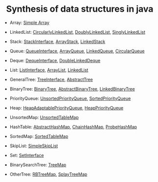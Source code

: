 <h1 align="center">
  Synthesis of data structures in java
</h1>

- Array: [Simple Array](src/ds01_array/Array.java)

- LinkedList: [CircularlyLinkedList](src/ds02_linked/CircularlyLinkedList.java), [DoublyLinkedList](src/ds02_linked/DoublyLinkedList.java), [SinglyLinkedList](src/ds02_linked/SinglyLinkedList.java)

- Stack: [StackInterface](src/ds03_stack/Stack.java), [ArrayStack](src/ds03_stack/ArrayStack.java), [LinkedStack](src/ds03_stack/LinkedStack.java)

- Queue: [QueueInterface](src/ds04_queue/Queue.java), [ArrayQueue](src/ds04_queue/ArrayQueue.java), [LinkedQueue](src/ds04_queue/LinkedQueue.java), [CircularQueue](src/ds04_queue/CircularQueue.java)

- Deque: [DequeInterface](src/ds05_deque/Deque.java), [DoubleLinkedDeque](src/ds05_deque/DoubleLinkedDeque.java)

- List: [ListInterface](src/ds06_arraylist/List.java), [ArrayList](src/ds06_arraylist/ArrayList.java), [LinkedList](src/ds07_linkedlist/LinkedPositionalList.java)

- GeneralTree: [TreeInterface](src/ds08_general_tree/Tree.java), [AbstractTree](src/ds08_general_tree/AbstractTree.java)

- BinaryTree: [BinaryTree](src/ds09_binary_tree/BinaryTree.java), [AbstractBinaryTree](src/ds09_binary_tree/AbstractBinaryTree.java), [LinkedBinaryTree](src/ds09_binary_tree/LinkedBinaryTree.java)

- PriorityQueue: [UnsortedPriorityQueue](src/ds10_priority_queue/UnsortedPriorityQueue.java), [SortedPriorityQueue](src/ds10_priority_queue/SortedPriorityQueue.java)

- Heap: [HeapAdaptablePriorityQueue](src/ds11_heap/HeapAdaptablePriorityQueue.java), [HeapPriorityQueue](src/ds11_heap/HeapPriorityQueue.java)

- UnsortedMap: [UnsortedTableMap](src/ds12_unsorted_map/UnsortedTableMap.java)

- HashTable: [AbstractHashMap](src/ds13_hashtable/AbstractHashMap.java), [ChainHashMap](src/ds13_hashtable/ChainHashMap.java), [ProbeHashMap](src/ds13_hashtable/ProbeHashMap.java)

- SortedMap: [SortedTableMap](src/ds14_unsorted_map/SortedTableMap.java)

- SkipList: [SimpleSkipList](src/ds15_skiplist/SkipList.java)

- Set: [SetInterface](src/ds16_set/MySet.java)

- BinarySearchTree: [TreeMap](src/ds17_binary_search_tree/TreeMap.java)

- OtherTree: [RBTreeMap](src/ds18_other_tree/RBTreeMap.java), [SplayTreeMap](src/ds18_other_tree/SplayTreeMap.java)
